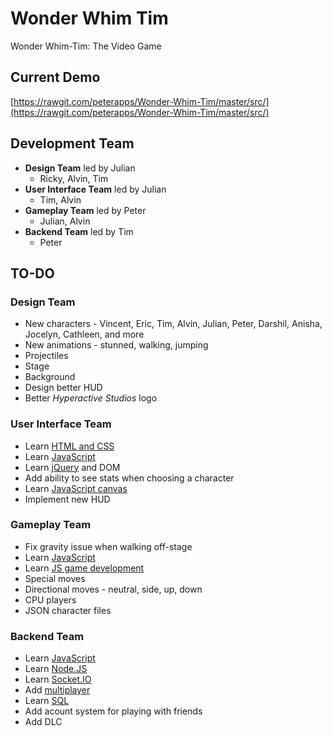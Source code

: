 # Wonder Whim Tim
Wonder Whim-Tim: The Video Game

## Current Demo
[https://rawgit.com/peterapps/Wonder-Whim-Tim/master/src/](https://rawgit.com/peterapps/Wonder-Whim-Tim/master/src/)

## Development Team
* __Design Team__ led by Julian
  * Ricky, Alvin, Tim
* __User Interface Team__ led by Julian
  * Tim, Alvin
* __Gameplay Team__ led by Peter
  * Julian, Alvin
* __Backend Team__ led by Tim
  * Peter

## TO-DO
### Design Team
* New characters - Vincent, Eric, Tim, Alvin, Julian, Peter, Darshil, Anisha, Jocelyn, Cathleen, and more
* New animations - stunned, walking, jumping
* Projectiles
* Stage
* Background
* Design better HUD
* Better _Hyperactive Studios_ logo

### User Interface Team
* Learn [HTML and CSS](https://www.codecademy.com/en/tracks/web)
* Learn [JavaScript](https://www.codecademy.com/en/tracks/javascript)
* Learn [jQuery](https://www.codecademy.com/en/tracks/jquery) and DOM
* Add ability to see stats when choosing a character
* Learn [JavaScript canvas](https://developer.mozilla.org/en-US/docs/Web/API/Canvas_API/Tutorial)
* Implement new HUD

### Gameplay Team
* Fix gravity issue when walking off-stage
* Learn [JavaScript](https://www.codecademy.com/en/tracks/javascript)
* Learn [JS game development](https://www.w3schools.com/graphics/game_intro.asp)
* Special moves
* Directional moves - neutral, side, up, down
* CPU players
* JSON character files

### Backend Team
* Learn [JavaScript](https://www.codecademy.com/en/tracks/javascript)
* Learn [Node.JS](https://www.tutorialspoint.com/nodejs/index.htm)
* Learn [Socket.IO](https://socket.io/get-started/)
* Add [multiplayer](http://buildnewgames.com/real-time-multiplayer/)
* Learn [SQL](https://www.w3schools.com/sql/)
* Add acount system for playing with friends
* Add DLC
